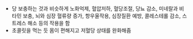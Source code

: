 - 당 보충하는 것과 비슷하게 노화억제, 혈압저하, 혈당조절, 당뇨 감소, 미네랄과 비타민 보충, 뇌와 심장 혈류량 증가, 항우울작용, 심장질환 예방, 콜레스테롤 감소, 스트레스 해소 등의 작용을 함
- 초콜릿을 먹는 듯 몸이 편해지고 저혈당 상태를 완화해줌
